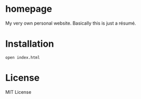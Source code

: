 # homepage

My very own personal website. Basically this is just a résumé.

# Installation

```
open index.html
```

# License

MIT License
